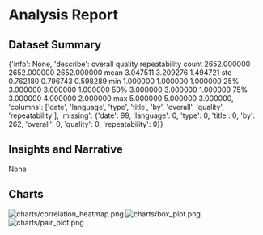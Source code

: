 # Analysis Report

## Dataset Summary
{'info': None, 'describe':            overall      quality  repeatability
count  2652.000000  2652.000000    2652.000000
mean      3.047511     3.209276       1.494721
std       0.762180     0.796743       0.598289
min       1.000000     1.000000       1.000000
25%       3.000000     3.000000       1.000000
50%       3.000000     3.000000       1.000000
75%       3.000000     4.000000       2.000000
max       5.000000     5.000000       3.000000, 'columns': ['date', 'language', 'type', 'title', 'by', 'overall', 'quality', 'repeatability'], 'missing': {'date': 99, 'language': 0, 'type': 0, 'title': 0, 'by': 262, 'overall': 0, 'quality': 0, 'repeatability': 0}}

## Insights and Narrative
None

## Charts
![charts/correlation_heatmap.png](charts/correlation_heatmap.png)
![charts/box_plot.png](charts/box_plot.png)
![charts/pair_plot.png](charts/pair_plot.png)
